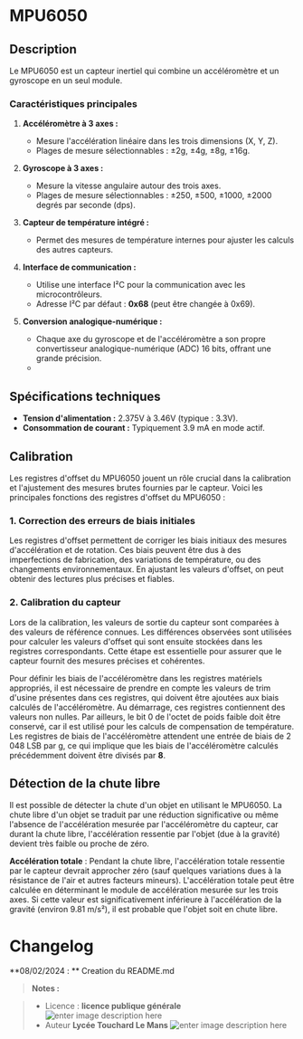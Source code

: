 ﻿#  MPU6050

## Description 
Le MPU6050 est un capteur inertiel qui combine un accéléromètre et un gyroscope en un seul module.
### Caractéristiques principales

1.  **Accéléromètre à 3 axes :**
    
    -   Mesure l'accélération linéaire dans les trois dimensions (X, Y, Z).
    -   Plages de mesure sélectionnables : ±2g, ±4g, ±8g, ±16g.
3.  **Gyroscope à 3 axes :**
    
    -   Mesure la vitesse angulaire autour des trois axes.
    -   Plages de mesure sélectionnables : ±250, ±500, ±1000, ±2000 degrés par seconde (dps).
4.  **Capteur de température intégré :**
    
    -   Permet des mesures de température internes pour ajuster les calculs des autres capteurs.
5.  **Interface de communication :**
    
    -   Utilise une interface I²C pour la communication avec les microcontrôleurs.
    -   Adresse I²C par défaut : **0x68** (peut être changée à 0x69).
6.  **Conversion analogique-numérique :**
    
    -   Chaque axe du gyroscope et de l'accéléromètre a son propre convertisseur analogique-numérique (ADC) 16 bits, offrant une grande précision.
    - 
## Spécifications techniques

-   **Tension d'alimentation :** 2.375V à 3.46V (typique : 3.3V).
-   **Consommation de courant :** Typiquement 3.9 mA en mode actif.

## Calibration 

 Les registres d'offset du MPU6050 jouent un rôle crucial dans la calibration et l'ajustement des mesures brutes fournies par le capteur. Voici les principales fonctions des registres d'offset du MPU6050 :

### 1. **Correction des erreurs de biais initiales**

Les registres d'offset permettent de corriger les biais initiaux des mesures d'accélération et de rotation. Ces biais peuvent être dus à des imperfections de fabrication, des variations de température, ou des changements environnementaux. En ajustant les valeurs d'offset, on peut obtenir des lectures plus précises et fiables.

### 2. **Calibration du capteur**

Lors de la calibration, les valeurs de sortie du capteur sont comparées à des valeurs de référence connues. Les différences observées sont utilisées pour calculer les valeurs d'offset qui sont ensuite stockées dans les registres correspondants. Cette étape est essentielle pour assurer que le capteur fournit des mesures précises et cohérentes.

Pour définir les biais de l'accéléromètre dans les registres matériels appropriés, il est nécessaire de prendre en compte les valeurs de trim d'usine présentes dans ces registres, qui doivent être ajoutées aux biais calculés de l'accéléromètre. Au démarrage, ces registres contiennent des valeurs non nulles. Par ailleurs, le bit 0 de l'octet de poids faible doit être conservé, car il est utilisé pour les calculs de compensation de température. Les registres de biais de l'accéléromètre attendent une entrée de biais de 2 048 LSB par g, ce qui implique que les biais de l'accéléromètre calculés précédemment doivent être divisés par **8**.

## Détection de la chute libre

Il est possible de détecter la chute d'un objet en utilisant le MPU6050. La chute libre d'un objet se traduit par une réduction significative ou même l'absence de l'accélération mesurée par l'accéléromètre du capteur, car durant la chute libre, l'accélération ressentie par l'objet (due à la gravité) devient très faible ou proche de zéro.

**Accélération totale** : Pendant la chute libre, l'accélération totale ressentie par le capteur devrait approcher zéro (sauf quelques variations dues à la résistance de l'air et autres facteurs mineurs). 
L'accélération totale peut être calculée en déterminant le module de accélération mesurée sur les trois axes.​ Si cette valeur est significativement inférieure à l'accélération de la gravité (environ 9.81 m/s²), il est probable que l'objet soit en chute libre.
 
 

# Changelog

**08/02/2024 : ** Creation du README.md 

> **Notes :**


> - Licence : **licence publique générale** ![enter image description here](https://img.shields.io/badge/licence-GPL-green.svg)
> - Auteur  **Lycée Touchard Le Mans**
>  ![enter image description here](https://img.shields.io/badge/built-passing-green.svg)
<!-- TOOLBOX 

Génération des badges : https://shields.io/
Génération de ce fichier : https://stackedit.io/editor#


